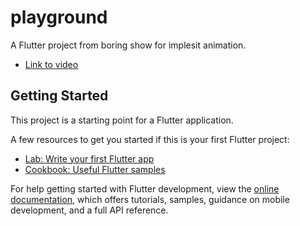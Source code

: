 # playground

A Flutter project from boring show for implesit animation.
- [Link to video](https://www.youtube.com/watch?v=HtgsoZieoeM&list=PLjxrf2q8roU3ahJVrSgAnPjzkpGmL9Czl&index=1)


## Getting Started

This project is a starting point for a Flutter application.

A few resources to get you started if this is your first Flutter project:

- [Lab: Write your first Flutter app](https://docs.flutter.dev/get-started/codelab)
- [Cookbook: Useful Flutter samples](https://docs.flutter.dev/cookbook)

For help getting started with Flutter development, view the
[online documentation](https://docs.flutter.dev/), which offers tutorials,
samples, guidance on mobile development, and a full API reference.
